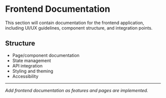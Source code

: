 # Frontend Documentation

This section will contain documentation for the frontend application, including UI/UX guidelines, component structure, and integration points.

## Structure
- Page/component documentation
- State management
- API integration
- Styling and theming
- Accessibility

---

*Add frontend documentation as features and pages are implemented.* 